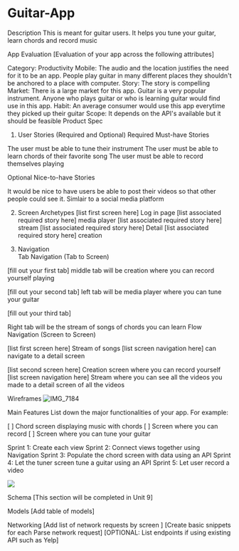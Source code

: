 # Guitar-App
Description
This is meant for guitar users. It helps you tune your guitar, learn chords and record music

App Evaluation
[Evaluation of your app across the following attributes]

Category: Productivity
Mobile: The audio and the location justifies the need for it to be an app. People play guitar in many different places they shouldn't be anchored to a place with computer.
Story: The story is compelling
Market: There is a large market for this app. Guitar is a very popular instrument. Anyone who plays guitar or who is learning guitar would find use in this app.
Habit: An average consumer would use this app everytime they picked up their guitar
Scope: It depends on the API's available but it should be feasible
Product Spec
1. User Stories (Required and Optional)
Required Must-have Stories

The user must be able to tune their instrument
The user must be able to learn chords of their favorite song
The user must be able to record themselves playing


Optional Nice-to-have Stories

It would be nice to have users be able to post their videos so that other people could see it. Simlair to a social media platform

2. Screen Archetypes
[list first screen here]
Log in page
[list associated required story here]
media player
[list associated required story here]
stream
[list associated required story here]
Detail
[list associated required story here]
creation

4. Navigation   
Tab Navigation (Tab to Screen)

[fill out your first tab]
middle tab will be creation where you can record yourself playing

[fill out your second tab]
left tab will be media player where you can tune your guitar

[fill out your third tab]

Right tab will be the stream of songs of chords you can learn
Flow Navigation (Screen to Screen)

[list first screen here]
Stream of songs
[list screen navigation here]
can navigate to a detail screen

[list second screen here]
Creation screen where you can record yourself
[list screen navigation here]
Stream where you can see all the videos you made
to a detail screen of all the videos


Wireframes
![IMG_7184](https://github.com/user-attachments/assets/b0fcad49-00e9-49d6-9245-5e23c20e9756)

Main Features
List down the major functionalities of your app. For example:

[ ] Chord screen displaying music with chords
[ ] Screen where you can record
[ ] Screen where you can tune your guitar

Sprint 1: Create each view
Sprint 2: Connect views together using Navigation
Sprint 3: Populate the chord screen with data using an API
Sprint 4: Let the tuner screen tune a guitar using an API
Sprint 5: Let user record a video

<div>
    <a href="https://www.loom.com/share/5e294c51d6f146788e79bcee7c225969">
    </a>
    <a href="https://www.loom.com/share/5e294c51d6f146788e79bcee7c225969">
      <img style="max-width:300px;" src="https://cdn.loom.com/sessions/thumbnails/5e294c51d6f146788e79bcee7c225969-817c6594bc4933ad-full-play.gif">
    </a>
  </div>


Schema
[This section will be completed in Unit 9]

Models
[Add table of models]

Networking
[Add list of network requests by screen ]
[Create basic snippets for each Parse network request]
[OPTIONAL: List endpoints if using existing API such as Yelp]
